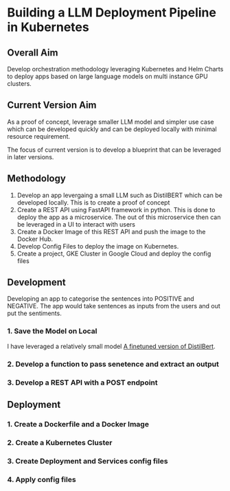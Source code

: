 # Building a LLM Deployment Pipeline in Kubernetes

## Overall Aim

Develop orchestration methodology leveraging Kubernetes and Helm Charts to deploy apps based on large language models on multi instance GPU clusters.

## Current Version Aim

As a proof of concept, leverage smaller LLM model and simpler use case which can be developed quickly and can be deployed locally with minimal resource requirement.

The focus of current version is to develop a blueprint that can be leveraged in later versions.

## Methodology

1. Develop an app levergaing a small LLM such as DistilBERT which can be developed locally. This is to create a proof of concept
2. Create a REST API using FastAPI framework in python. This is done to deploy the app as a microservice. The out of this microservice then can be leveraged in a UI to interact with users
3. Create a Docker Image of this REST API and push the image to the Docker Hub.
4. Develop Config Files to deploy the image on Kubernetes.
5. Create a project, GKE Cluster in Google Cloud and deploy the config files

## Development

Developing an app to categorise the sentences into POSITIVE and NEGATIVE. The app would take sentences as inputs from the users and out put the sentiments.

### 1. Save the Model on Local 

I have leveraged a relatively small model [A finetuned version of DistilBert](https://huggingface.co/distilbert/distilbert-base-uncased-finetuned-sst-2-english).

### 2. Develop a function to pass senetence and extract an output

### 3. Develop a REST API with a POST endpoint

## Deployment

### 1. Create a Dockerfile and a Docker Image

### 2. Create a Kubernetes Cluster

### 3. Create Deployment and Services config files

### 4. Apply config files